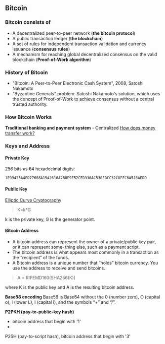 ## Bitcoin

### Bitcoin consists of
 - A decentralized peer-to-peer network (**the bitcoin protocol**)
 - A public transaction ledger (**the blockchain**)
 - A set of rules for independent transaction validation and currency issuance (**consensus rules**)
 - A mechanism for reaching global decentralized consensus on the valid blockchain (**Proof-of-Work algorithm**)

### History of Bitcoin
 - "Bitcoin: A Peer-to-Peer Electronic Cash System", 2008, Satoshi Nakamoto
 - "Byzantine Generals" problem: Satoshi Nakamoto's solution, which uses the concept of Proof-of-Work to achieve consensus without a central trusted authority.

### How Bitcoin Works

**Traditional banking and payment system** - Centralized
[How does money transfer work?](https://www.quora.com/How-does-money-transfer-between-banks-and-different-countries-work)

### Keys and Address

#### Private Key
256 bits as 64 hexadecimal digits:

    1E99423A4ED27608A15A2616A2B0E9E52CED330AC530EDCC32C8FFC6A526AEDD

#### Public Key

[Elliptic Curve Cryptography](https://www.wolframalpha.com/input/?i=Elliptic%20Curve)

> K=k*G

k is the private key, G is the generator point.

#### Bitcoin Address
 - A bitcoin address can represent the owner of a private/public key pair, or it can represent some‐ thing else, such as a payment script. 
 - The bitcoin address is what appears most commonly in a transaction as the “recipient” of the funds.
 - A Bitcoin address is a unique number that “holds” bitcoin currency. You use the address to receive and send bitcoins.

> A = RIPEMD160(SHA256(K))  

where K is the public key and A is the resulting bitcoin address.

**Base58 encoding**
Base58 is Base64 without the 0 (number zero), O (capital o), l (lower L), I (capital i), and the symbols “+” and “/”.

**P2PKH (pay-to-public-key hash)**
 - bitcoin address that begin with '1'
 - 


P2SH (pay-to-script hash), bitcoin address that begin with '3'



<!--stackedit_data:
eyJoaXN0b3J5IjpbLTE4Mjg3MjUxMzEsMTQzMjY3NjkwNywxND
cwMzE2NDUyLC0xNTQyNzM4NjY0LC0xMTY0NTAzNzkzLC0xMzQw
MTE5NDMsLTIxMjUxNTMyNDksLTE4MTQzNjQ1MjddfQ==
-->